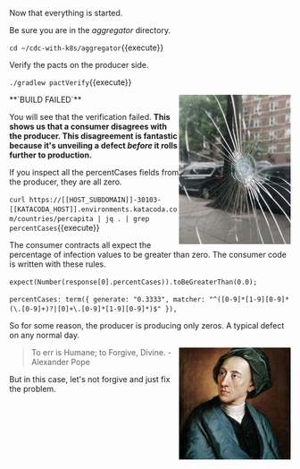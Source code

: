 Now that everything is started.

Be sure you are in the _aggregator_ directory.

`cd ~/cdc-with-k8s/aggregator`{{execute}}

Verify the pacts on the producer side.

`./gradlew pactVerify`{{execute}}

<img align="right" src="./assets/broken.jpg" width="200">
**`BUILD FAILED`**

You will see that the verification failed. **This shows us that a consumer disagrees with the producer. This disagreement is fantastic because it's unveiling a defect _before_ it rolls further to production.**

If you inspect all the percentCases fields from the producer, they are all zero.

`curl https://[[HOST_SUBDOMAIN]]-30103-[[KATACODA_HOST]].environments.katacoda.com/countries/percapita | jq . | grep percentCases`{{execute}}

The consumer contracts all expect the percentage of infection values to be greater than zero. The consumer code is written with these rules.

`expect(Number(response[0].percentCases)).toBeGreaterThan(0.0);`

`percentCases: term({ generate: "0.3333", matcher: "^([0-9]*[1-9][0-9]*(\.[0-9]+)?|[0]+\.[0-9]*[1-9][0-9]*)$" }),`

So for some reason, the producer is producing only zeros. A typical defect on any normal day.

<img align="right" src="./assets/alexanderpope.jpg" width="200">

> To err is Humane; to Forgive, Divine. -Alexander Pope

But in this case, let's not forgive and just fix the problem.
